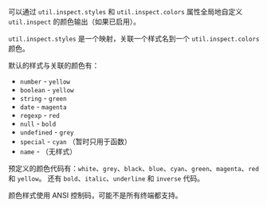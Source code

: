 
<!-- type=misc -->

可以通过 `util.inspect.styles` 和 `util.inspect.colors` 属性全局地自定义 `util.inspect` 的颜色输出（如果已启用）。

`util.inspect.styles` 是一个映射，关联一个样式名到一个 `util.inspect.colors` 颜色。

默认的样式与关联的颜色有：

 * `number` - `yellow`
 * `boolean` - `yellow`
 * `string` - `green`
 * `date` - `magenta`
 * `regexp` - `red`
 * `null` - `bold`
 * `undefined` - `grey`
 * `special` - `cyan` （暂时只用于函数）
 * `name` - （无样式）

预定义的颜色代码有：`white`、`grey`、`black`、`blue`、`cyan`、`green`、`magenta`、`red` 和 `yellow`。
还有 `bold`、`italic`、`underline` 和 `inverse` 代码。

颜色样式使用 ANSI 控制码，可能不是所有终端都支持。

